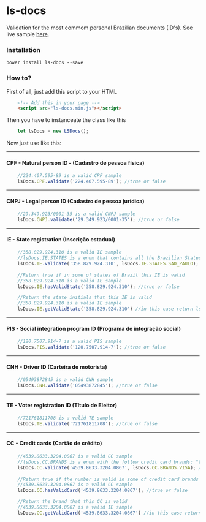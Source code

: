 # ls-docs

Validation for the most commom personal Brazilian documents (ID's). See live sample [here](http://lesimoes.com.br/ls-docs/).

### Installation

`bower install ls-docs --save`

### How to?

First of all, just add this script to your HTML

``` html
    <!-- Add this in your page -->
    <script src="ls-docs.min.js"></script>
```

Then you have to instanceate the class like this
```javascript
    let lsDocs = new LSDocs();
```

Now just use like this:

---
#### CPF - Natural person ID - (Cadastro de pessoa física)

``` javascript
    //224.407.595-89 is a valid CPF sample
    lsDocs.CPF.validate('224.407.595-89'); //true or false
```
---
#### CNPJ - Legal person ID (Cadastro de pessoa jurídica)
``` javascript
    //29.349.923/0001-35 is a valid CNPJ sample
    lsDocs.CNPJ.validate('29.349.923/0001-35'); //true or false
```
---
#### IE - State registration (Inscrição estadual)
``` javascript
    //358.829.924.310 is a valid IE sample
    //lsDocs.IE.STATES is a enum that contains all the Brazilian States
    lsDocs.IE.validate('358.829.924.310', lsDocs.IE.STATES.SAO_PAULO); //true or false
    
    //Return true if in some of states of Brazil this IE is valid
    //358.829.924.310 is a valid IE sample
    lsDocs.IE.hasValidState('358.829.924.310'); //true or false

    //Return the state initials that this IE is valid
    //358.829.924.310 is a valid IE sample
    lsDocs.IE.getValidState('358.829.924.310') //in this case return lsDocs.IE.STATES.SAO_PAULO
```
---
#### PIS - Social integration program ID (Programa de integração social)
``` javascript
    //120.7507.914-7 is a valid PIS sample
    lsDocs.PIS.validate('120.7507.914-7'); //true or false
```
---
#### CNH - Driver ID (Carteira de motorista)
``` javascript
    //05493872845 is a valid CNH sample
    lsDocs.CNH.validate('05493872845'); //true or false
```
---
#### TE - Voter registration ID (Título de Eleitor)
``` javascript
    //721761811708 is a valid TE sample
    lsDocs.TE.validate('721761811708'); //true or false
```
---
#### CC - Credit cards (Cartão de crédito)
``` javascript
    //4539.8633.3204.0867 is a valid CC sample
    //lsDocs.CC.BRANDS is a enum with the follow credit card brands: "VISA, MASTERCARD, AMEX, DINERSCLUB, DISCOVERY, JCB"
    lsDocs.CC.validate('4539.8633.3204.0867', lsDocs.CC.BRANDS.VISA); //true or false
    
    //Return true if the number is valid in some of credit card brands of Brazil
    //4539.8633.3204.0867 is a valid CC sample
    lsDocs.CC.hasValidCard('4539.8633.3204.0867'); //true or false

    //Return the brand that this CC is valid
    //4539.8633.3204.0867 is a valid IE sample
    lsDocs.CC.getValidCard('4539.8633.3204.0867') //in this case return lsDocs.CC.BRANDS.VISA
